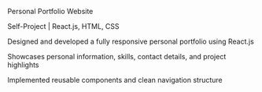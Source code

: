 Personal Portfolio Website

Self-Project | React.js, HTML, CSS

Designed and developed a fully responsive personal portfolio using React.js

Showcases personal information, skills, contact details, and project highlights

Implemented reusable components and clean navigation structure
